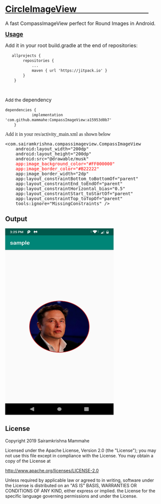 <h1><span style="text-decoration: underline;">CircleImageView&nbsp; &nbsp; &nbsp; &nbsp; &nbsp; &nbsp; &nbsp; &nbsp; &nbsp; &nbsp; &nbsp; &nbsp; &nbsp; &nbsp; &nbsp; &nbsp; &nbsp; &nbsp;</span></h1>
<p><span style="font-size: 12pt;">A fast CompassImageView perfect for Round Images in Android.&nbsp;</span></p>
<p><span style="text-decoration: underline;"><strong><span style="font-size: 14pt;">Usage</span></strong></span></p>
<p><span style="font-size: 12pt;">Add it in your root build.gradle at the end of repositories:</span></p>
<pre class="kode language-css code-toolbar"><code class=" kode language-css">	<span class="token selector">allprojects</span> <span class="token punctuation">{</span>
		<span class="token selector">repositories</span> <span class="token punctuation">{</span>
			<span class="token selector">...
			maven</span> <span class="token punctuation">{</span> url <span class="token string">'https://jitpack.io'</span> <span class="token punctuation">}</span>
		<span class="token punctuation">}</span>
	<span class="token punctuation">}</span></code></pre>
<p>&nbsp;</p>
<p>Add the <span style="font-size: 12pt;">dependency</span></p>
<pre class="kode code-toolbar  language-css"><code id="depCodeGradle" class=" kode  language-css"><span class="token selector">dependencies</span> <span class="token punctuation">{</span>
	        implementation <span class="token string">'com.github.mammahe:CompassImageView:a15953d0b7'</span>
	<span class="token punctuation">}</span></code></pre>
<p><span style="font-size: 12pt; font-family: verdana, geneva;">Add it in your res/activity_main.xml as shown below</span></p>
<pre>&lt;com.sairamkrishna.compassimageview.CompassImageView<br />    android:layout_width="200dp"<br />    android:layout_height="200dp"<br />    android:src="@drawable/musk"<br />  <span style="color: #ff0000;">  app:image_background_color="#FF000000"</span><br /><span style="color: #ff0000;">    app:image_border_color="#B22222"</span><br />    app:image_border_width="2dp"<br />    app:layout_constraintBottom_toBottomOf="parent"<br />    app:layout_constraintEnd_toEndOf="parent"<br />    app:layout_constraintHorizontal_bias="0.5"<br />    app:layout_constraintStart_toStartOf="parent"<br />    app:layout_constraintTop_toTopOf="parent"<br />    tools:ignore="MissingConstraints" /&gt;</pre>
<h2>Output</h2>
<p><img src="https://github.com/mammahe/CompassImageView/blob/master/Screenshot_20190803-152530.png" alt="" width="350" height="600" /></p>
<h2>License</h2>
<p>Copyright 2019 Sairamkrishna Mammahe</p>
<p>Licensed under the Apache License, Version 2.0 (the "License"); you may not use this file except in compliance with the License. You may obtain a copy of the License at</p>
<p><a href="http://www.apache.org/licenses/LICENSE-2.0" rel="nofollow">http://www.apache.org/licenses/LICENSE-2.0</a></p>
<p>Unless required by applicable law or agreed to in writing, software under the License is distributed on an "AS IS" BASIS, WARRANTIES OR CONDITIONS OF ANY KIND, either express or implied. the License for the specific language governing permissions and under the License.</p>
